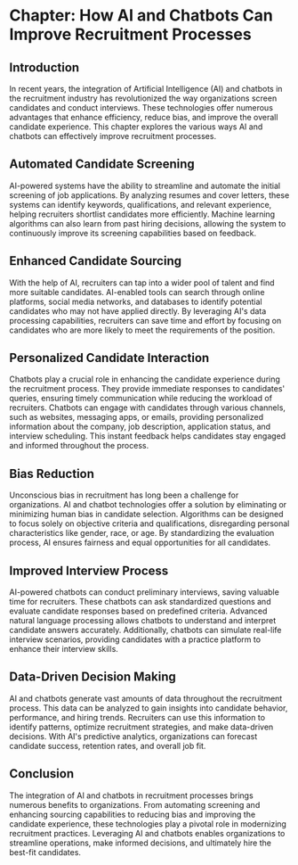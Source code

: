 Chapter: How AI and Chatbots Can Improve Recruitment Processes
==============================================================

Introduction
------------

In recent years, the integration of Artificial Intelligence (AI) and chatbots in the recruitment industry has revolutionized the way organizations screen candidates and conduct interviews. These technologies offer numerous advantages that enhance efficiency, reduce bias, and improve the overall candidate experience. This chapter explores the various ways AI and chatbots can effectively improve recruitment processes.

Automated Candidate Screening
-----------------------------

AI-powered systems have the ability to streamline and automate the initial screening of job applications. By analyzing resumes and cover letters, these systems can identify keywords, qualifications, and relevant experience, helping recruiters shortlist candidates more efficiently. Machine learning algorithms can also learn from past hiring decisions, allowing the system to continuously improve its screening capabilities based on feedback.

Enhanced Candidate Sourcing
---------------------------

With the help of AI, recruiters can tap into a wider pool of talent and find more suitable candidates. AI-enabled tools can search through online platforms, social media networks, and databases to identify potential candidates who may not have applied directly. By leveraging AI's data processing capabilities, recruiters can save time and effort by focusing on candidates who are more likely to meet the requirements of the position.

Personalized Candidate Interaction
----------------------------------

Chatbots play a crucial role in enhancing the candidate experience during the recruitment process. They provide immediate responses to candidates' queries, ensuring timely communication while reducing the workload of recruiters. Chatbots can engage with candidates through various channels, such as websites, messaging apps, or emails, providing personalized information about the company, job description, application status, and interview scheduling. This instant feedback helps candidates stay engaged and informed throughout the process.

Bias Reduction
--------------

Unconscious bias in recruitment has long been a challenge for organizations. AI and chatbot technologies offer a solution by eliminating or minimizing human bias in candidate selection. Algorithms can be designed to focus solely on objective criteria and qualifications, disregarding personal characteristics like gender, race, or age. By standardizing the evaluation process, AI ensures fairness and equal opportunities for all candidates.

Improved Interview Process
--------------------------

AI-powered chatbots can conduct preliminary interviews, saving valuable time for recruiters. These chatbots can ask standardized questions and evaluate candidate responses based on predefined criteria. Advanced natural language processing allows chatbots to understand and interpret candidate answers accurately. Additionally, chatbots can simulate real-life interview scenarios, providing candidates with a practice platform to enhance their interview skills.

Data-Driven Decision Making
---------------------------

AI and chatbots generate vast amounts of data throughout the recruitment process. This data can be analyzed to gain insights into candidate behavior, performance, and hiring trends. Recruiters can use this information to identify patterns, optimize recruitment strategies, and make data-driven decisions. With AI's predictive analytics, organizations can forecast candidate success, retention rates, and overall job fit.

Conclusion
----------

The integration of AI and chatbots in recruitment processes brings numerous benefits to organizations. From automating screening and enhancing sourcing capabilities to reducing bias and improving the candidate experience, these technologies play a pivotal role in modernizing recruitment practices. Leveraging AI and chatbots enables organizations to streamline operations, make informed decisions, and ultimately hire the best-fit candidates.
